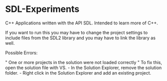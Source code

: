 # SDL-Experiments
C++ Applications written with the API SDL. Intended to learn more of C++.

If you want to run this you may have to change the project settings to include files from the SDL2 library and you may have
to link the library as well.

Possible Errors:

" One or more projects in the solution were not loaded correctly "
  To fix this, open the solution file with VS. 
    - In the Solution Explorer, remove the solution folder.
    - Right click in the Solution Explorer and add an existing project.
